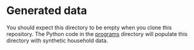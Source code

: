 # Generated data
You should expect this directory to be empty when you clone this repository.
The Python code in the [programs](../../programs/) directory will populate
this directory with synthetic household data.

